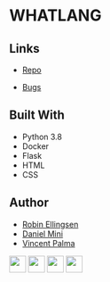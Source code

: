 <h1><c>WHATLANG</c></h1>

## Links

- [Repo](https://github.com/CodeByMini/whatlangio> "<project-name> whatlang?")

- [Bugs](https://github.com/CodeByMini/whatlangio>/issues "Issues Page")




## Built With

- Python 3.8
- Docker
- Flask
- HTML
- CSS


## Author

- [Robin Ellingsen](https://github.com/ascoolarobban "Robin Ellingsen")
- [Daniel Mini](https://github.com/codebymini "Daniel Mini")
- [Vincent Palma](https://github.com/avipami "Vincent Palma")


<img src="https://cdn.jsdelivr.net/npm/programming-languages-logos/src/c/c.png" height="30">
<img src="https://cdn.jsdelivr.net/npm/programming-languages-logos/src/python/python.png" height="30">
<img src="https://cdn.jsdelivr.net/npm/programming-languages-logos/src/html/html.png" height="30">
<img src="https://cdn.jsdelivr.net/npm/programming-languages-logos/src/css/css.png" height="30">



